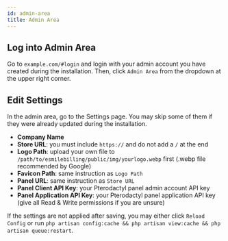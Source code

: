 ```yaml
---
id: admin-area
title: Admin Area
---
```


## Log into Admin Area

Go to `example.com/#login` and login with your admin account you have created during the installation. Then, click `Admin Area` from the dropdown at the upper right corner.

## Edit Settings

In the admin area, go to the Settings page. You may skip some of them if they were already updated during the installation.

- **Company Name**
- **Store URL**: you must include `https://` and do not add a `/` at the end
- **Logo Path**: upload your own file to `/path/to/esmilebilling/public/img/yourlogo.webp` first (.webp file recommended by Google)
- **Favicon Path**: same instruction as `Logo Path`
- **Panel URL**: same instruction as `Store URL`
- **Panel Client API Key**: your Pterodactyl panel admin account API key
- **Panel Application API Key**: your Pterodactyl panel application API key (give all Read & Write permissions if you are unsure)

If the settings are not applied after saving, you may either click `Reload Config` or run `php artisan config:cache && php artisan view:cache && php artisan queue:restart`.

